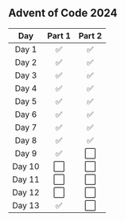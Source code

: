 ## Advent of Code 2024

| Day | Part 1 | Part 2 |
| :-: | :-: | :-: |
| Day 1| ✅ | ✅ | 
| Day 2| ✅ | ✅ | 
| Day 3| ✅ | ✅ | 
| Day 4| ✅ | ✅ | 
| Day 5| ✅ | ✅ | 
| Day 6| ✅ | ✅ | 
| Day 7| ✅ | ✅ | 
| Day 8| ✅ | ✅ | 
| Day 9| ✅ | ⬜ | 
| Day 10| ⬜ | ⬜ | 
| Day 11| ⬜ | ⬜ | 
| Day 12| ⬜ | ⬜ | 
| Day 13| ✅ | ⬜ | 